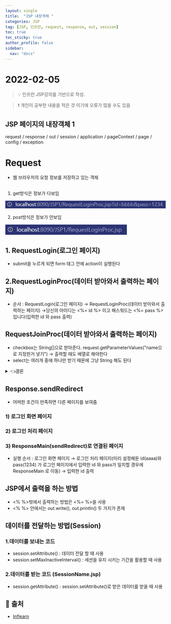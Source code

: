 ```yaml
---
layout: single
title:  "JSP 내장객체 "
categories: JSP
tag: [JSP, 인프런, request, response, out, session]
toc: true
toc_sticky: true
author_profile: false
sidebar:
  nav: "docs"
---
```


# 2022-02-05

<!--Quote-->
> 💡 인프런 JSP강의를 기반으로 작성.

> ❗ 개인이 공부한 내용을 적은 것 이기에 오류가 많을 수도 있음


## JSP 페이지의 내장객체 1

request / response / out / session / application / pageContext / page / config / exception

# Request

- 웹 브라우저의 요청 정보를 저장하고 있는 객체

## <form action="RequestLoginProc.jsp" method="get">

1) get방식은 정보가 다보임

![get.png](/assets/images/posts/2022-02-05/get.png)

2) post방식은 정보가 안보임

![post.png](/assets/images/posts/2022-02-05//post.png)



## 1. RequestLogin(로그인 페이지)

<script src="https://gist.github.com/kimyeong96/cf6744be703b2c258ec9539420928081.js"></script>

- submit을 누르게 되면 form 태그 안에 action이 실행된다

## 2.RequestLoginProc(데이터 받아와서 출력하는 페이지)

<script src="https://gist.github.com/kimyeong96/40516c99e77713bf86900e19586f1bb1.js"></script>

- 순서 :  RequestLogin(로그인 페이지) → RequestLoginProc(데이터 받아와서 출력하는 페이지) →당신의 아이디는 <%= id %> 이고 패스워드는 <%= pass %>입니다(입력한 id 와 pass 출력)

## RequestJoinProc(데이터 받아와서 출력하는 페이지)

<script src="https://gist.github.com/kimyeong96/d1d1e09ff9d2df314eb5632c41bbd50a.js"></script>

- checkbox는 String[]으로 받아준다. request.getParameterValues("name으로 지정한거 넣기") → 출력할 때도 배열로 해야한다
- select는 여러개 중에 하나만 받기 때문에 그냥 String 해도 된다


<details>
<summary>👈결론 </summary>
<div markdown="1">
여러개를 선택하면 배열로 표현 , 한 개를 선택하면 일반적인 String으로 받기
</div>
</details>


## Response.sendRedirect

- 어떠한 조건이 만족하면 다른 페이지를 보여줌

### 1) 로그인 화면 페이지

<script src="https://gist.github.com/kimyeong96/f9b5be84c99fd1c62e3fd64cd90c8c21.js"></script>

### 2) 로그인 처리 페이지

<script src="https://gist.github.com/kimyeong96/8b9c6ffb6ce900ade325c698b35b59c9.js"></script>

### 3) ResponseMain(sendRedirect)로 연결된 페이지

<script src="https://gist.github.com/kimyeong96/b21b41e15a74647d8b90a21265e1a34f.js"></script>

- 실행 순서 : 로그인 화면 페이지 → 로그인 처리 페이지(미리 설정해둔 id(aaaa)와 pass(1234) 가 로그인 페이지에서 입력한 id 와 pass가 일치할 경우에 ResponseMain 로 이동)  →   입력한 id 출력

## JSP에서 출력을 하는 방법

<script src="https://gist.github.com/kimyeong96/b945d98fb92bed4e96e98692f209eab6.js"></script>

- <% %>밖에서 출력하는 방법은 <%= %>을 사용
- <% %> 안에서는 out.write(), out.println() 두 가지가 존재

## 데이터를 전달하는 방법(Session)

### 1.데이터를 보내는 코드

<script src="https://gist.github.com/kimyeong96/f42d9538722e482ea4b659035a22125c.js"></script>

- session.setAttribute() : 데이터 전달 할 때 사용
- session.setMaxInactiveInterval() : 세션을 유지 시키는 기간을 활용할 때 사용

### 2.데이터를 받는 코드 (SessionName.jsp)

<script src="https://gist.github.com/kimyeong96/de472afefa62b3c0381187b50f33bc12.js"></script>

- session.getAttribute() : session.setAttribute()로 받은 데이터를 받을 때 사용

## 📑 출처
 - [Inflearn](https://www.inflearn.com/course/jsp-%EC%9B%B9%EA%B0%9C%EB%B0%9C-%EC%87%BC%ED%95%91%EB%AA%B0-%ED%94%84%EB%A1%9C%EA%B7%B8%EB%9E%98%EB%B0%8D/dashboard)
